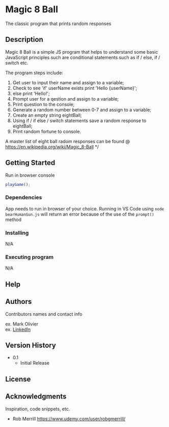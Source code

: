 # Magic 8 Ball

The classic program that prints random responses

## Description

Magic 8 Ball is a simple JS program that helps to understand some basic JavaScript principles such are conditional statements such as if / else, if / switch etc.

The program steps include:

1. Get user to input their name and assign to a variable;
2. Check to see 'if' userName exists print 'Hello {userName}';
3. else print 'Hello!';
4. Prompt user for a qestion and assign to a variable;
5. Print question to the console;
6. Generate a random number between 0-7 and assign to a variable;
7. Create an empty string eightBall;
8. Using if / if else / switch statements save a random response to eightBall;
9. Print random fortune to console.

A master list of eight ball radom responses can be found @ https://en.wikipedia.org/wiki/Magic_8-Ball \*/

## Getting Started

Run in browser console

```javascript
playGame();
```

### Dependencies

App needs to run in browser of your choice. Running in VS Code using `node bearHumanGun.js` will return an error because of the use of the `prompt()` method

### Installing

N/A

### Executing program

N/A

## Help

## Authors

Contributors names and contact info

ex. Mark Olivier  
ex. [LinkedIn](www.linkedin.com/in/)

## Version History

- 0.1
  - Initial Release

## License

## Acknowledgments

Inspiration, code snippets, etc.

- Rob Merrill https://www.udemy.com/user/robgmerrill/
